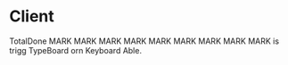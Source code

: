 # Client

TotalDone MARK MARK MARK MARK MARK MARK MARK MARK MARK is trigg TypeBoard orn Keyboard Able.